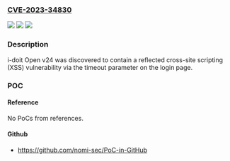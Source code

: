 ### [CVE-2023-34830](https://cve.mitre.org/cgi-bin/cvename.cgi?name=CVE-2023-34830)
![](https://img.shields.io/static/v1?label=Product&message=n%2Fa&color=blue)
![](https://img.shields.io/static/v1?label=Version&message=n%2Fa&color=blue)
![](https://img.shields.io/static/v1?label=Vulnerability&message=n%2Fa&color=brighgreen)

### Description

i-doit Open v24 was discovered to contain a reflected cross-site scripting (XSS) vulnerability via the timeout parameter on the login page.

### POC

#### Reference
No PoCs from references.

#### Github
- https://github.com/nomi-sec/PoC-in-GitHub

